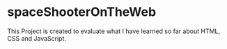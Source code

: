 # spaceShooterOnTheWeb
This Project is created to evaluate what I have learned so far about HTML, CSS and JavaScript.
